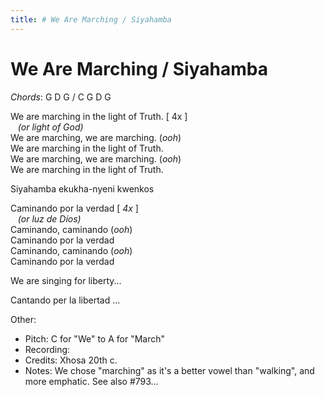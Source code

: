 ```yaml
---
title: # We Are Marching / Siyahamba 
---
```



# We Are Marching / Siyahamba 

_Chords_: G D G / C G D G

We are marching in the light of Truth. [ 4x ]  
&nbsp;&nbsp; _(or light of God)_  
We are marching, we are marching. (_ooh_)  
We are marching in the light of Truth.  
We are marching, we are marching. (_ooh_)  
We are marching in the light of Truth.  
  
Siyahamba ekukha-nyeni kwenkos  
  
Caminando por la verdad [ _4x_ ]  
&nbsp;&nbsp;  _(or luz de Díos)_  
Caminando, caminando (_ooh_)  
Caminando por la verdad  
Caminando, caminando (_ooh_)  
Caminando por la verdad  
  
We are singing for liberty...

Cantando per la libertad ...
  

Other: 
* Pitch: C for "We" to A for "March"
* Recording:  
* Credits: Xhosa 20th c.
* Notes: We chose "marching" as it's a better vowel than "walking", and more emphatic. See also #793...
